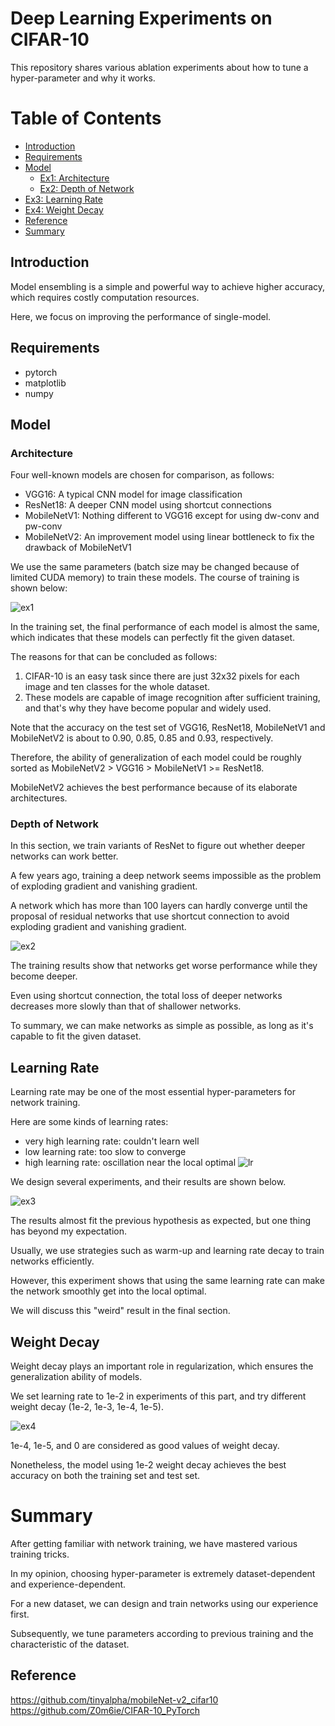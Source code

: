 # Deep Learning Experiments on CIFAR-10

This repository shares various ablation experiments about how to tune a hyper-parameter and why it works. 

Table of Contents
=================
   * [Introduction](#introduction)
   * [Requirements](#requirements)
   * [Model](#model)
        * [Ex1: Architecture](#architecture)
        * [Ex2: Depth of Network](#depth-of-network)
   * [Ex3: Learning Rate](#learning-rate)
   * [Ex4: Weight Decay](#weight-decay)
   * [Reference](#reference)
   * [Summary](#summary)

## Introduction
Model ensembling is a simple and powerful way to achieve higher accuracy, which requires costly computation resources.

Here, we focus on improving the performance of single-model.
## Requirements
- pytorch
- matplotlib
- numpy

## Model

### Architecture
Four well-known models are chosen for comparison, as follows:
- VGG16: A typical CNN model for image classification
- ResNet18: A deeper CNN model using shortcut connections
- MobileNetV1: Nothing different to VGG16 except for using dw-conv and pw-conv
- MobileNetV2: An improvement model using linear bottleneck to fix the drawback of MobileNetV1

We use the same parameters (batch size may be changed because of limited CUDA memory) to train these models. The course of training is shown below:

![ex1](docs/ex1.jpg)

In the training set, the final performance of each model is almost the same, which indicates that these models can perfectly fit the given dataset. 

The reasons for that can be concluded as follows:
1. CIFAR-10 is an easy task since there are just 32x32 pixels for each image and ten classes for the whole dataset.
2. These models are capable of image recognition after sufficient training, and that's why they have become popular and widely used.

Note that the accuracy on the test set of VGG16, ResNet18, MobileNetV1 and MobileNetV2 is about to 0.90, 0.85, 0.85 and 0.93, respectively.

Therefore, the ability of generalization of each model could be roughly sorted as MobileNetV2 > VGG16 > MobileNetV1 >= ResNet18.

MobileNetV2 achieves the best performance because of its elaborate architectures.

### Depth of Network
In this section, we train variants of ResNet to figure out whether deeper networks can work better.

A few years ago, training a deep network seems impossible as the problem of exploding gradient and vanishing gradient.

A network which has more than 100 layers can hardly converge until the proposal of residual networks that use shortcut connection to avoid exploding gradient and vanishing gradient.

![ex2](docs/ex2.jpg)

The training results show that networks get worse performance while they become deeper.

Even using shortcut connection, the total loss of deeper networks decreases more slowly than that of shallower networks.

To summary, we can make networks as simple as possible, as long as it's capable to fit the given dataset.

## Learning Rate

Learning rate may be one of the most essential hyper-parameters for network training.

Here are some kinds of learning rates:
- very high learning rate: couldn't learn well
- low learning rate: too slow to converge
- high learning rate: oscillation near the local optimal
![lr](docs/different-lr.jpg)

We design several experiments, and their results are shown below.

![ex3](docs/ex3.jpg)

The results almost fit the previous hypothesis as expected, but one thing has beyond my expectation. 

Usually, we use strategies such as warm-up and learning rate decay to train networks efficiently.

However, this experiment shows that using the same learning rate can make the network smoothly get into the local optimal.

We will discuss this "weird" result in the final section.

## Weight Decay

Weight decay plays an important role in regularization, which ensures the generalization ability of models.

We set learning rate to 1e-2 in experiments of this part, and try different weight decay (1e-2, 1e-3, 1e-4, 1e-5).

![ex4](docs/ex4.jpg)

1e-4, 1e-5, and 0 are considered as good values of weight decay.

Nonetheless, the model using 1e-2 weight decay achieves the best accuracy on both the training set and test set.

# Summary

After getting familiar with network training, we have mastered various training tricks.

In my opinion, choosing hyper-parameter is extremely dataset-dependent and experience-dependent.

For a new dataset, we can design and train networks using our experience first.

Subsequently, we tune parameters according to previous training and the characteristic of the dataset.

## Reference
https://github.com/tinyalpha/mobileNet-v2_cifar10
https://github.com/Z0m6ie/CIFAR-10_PyTorch